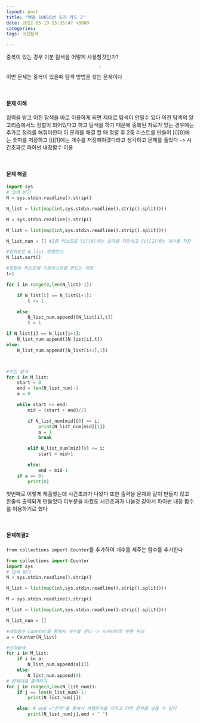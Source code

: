 ```yaml
---
layout: post
title: "백준 10816번 숫자 카드 2"
date: 2022-05-19 15:35:47 +0900
categories:
tags: 이진탐색

---
```


중복이 있는 경우 이분 탐색을 어떻게 사용할것인가?

<center>
<img src="https://user-images.githubusercontent.com/80758613/169240637-8959bbc4-9993-451a-964f-84298777ddea.png" style="zoom:30%;">
</center>

이번 문제는 중복이 있을때 탐색 방법을 찾는 문제이다

&nbsp;

#### 문제 이해

입력을 받고 이진 탐색을 바로 이용하게 되면 제대로 탐색이 안될수 있다 이진 탐색의 알고리즘에서느 정렬이 되어있다고 하고 탐색을 하기 때문에 중복된 자료가 있는 경우에는 추가로 정리를 해줘야한다 이 문제를 해결 할 때 정렬 후 2중 리스트를 만들어 [i][0]에는 숫자를 저장하고 [i][1]에는 개수를 저장해야겠다라고 생각하고 문제를 풀었다 -> 시간초과로 파이썬 내장함수 이용

&nbsp;

#### 문제 해결

```python
import sys
# 입력 받기
N = sys.stdin.readline().strip()

N_list = list(map(int,sys.stdin.readline().strip().split()))

M = sys.stdin.readline().strip()

M_list = list(map(int,sys.stdin.readline().strip().split()))

N_list_num = [] #2중 리스트로 [i][0]에는 숫자를 저장하고 [i][1]에는 개수를 저장

#입력받은 N_list 정렬한다
N_list.sort()

#정렬된 리스트에 이중리스트를 만드는 과정
t=1

for i in range(0,len(N_list)-1):

    if N_list[i] == N_list[i+1]:
        t += 1

    else:
        N_list_num.append([N_list[i],t])
        t = 1

if N_list[i] == N_list[i+1]:
    N_list_num.append([N_list[i],t])
else:
    N_list_num.append([N_list[i+1],1])



#이진 탐색
for i in M_list:
    start = 0
    end = len(N_list_num)-1
    a = 0 

    while start <= end:
        mid = (start + end)//2

        if N_list_num[mid][0] == i:
            print(N_list_num[mid][1])
            a = 1
            break

        elif N_list_num[mid][0] <= i:
            start = mid+1

        else:
            end = mid-1
    if a == 0:
        print(0)
```

첫번째로 이렇게 제출했는데 시간초과가 나왔다 또한 출력을 문제와 같이 만들지 않고 한줄씩 출력되게 만들었다 이부분을 바꿨도 시간초과가 나올것 같아서 파이썬 내장 함수를 이용하기로 했다

&nbsp;

#### 문제해결2

`from collections import Counter`를 추가하여 개수를 세주는 함수를 추가한다

```python
from collections import Counter
import sys
# 입력 받기
N = sys.stdin.readline().strip()

N_list = list(map(int,sys.stdin.readline().strip().split()))

M = sys.stdin.readline().strip()

M_list = list(map(int,sys.stdin.readline().strip().split()))

N_list_num = []

#내장함수 Counter를 통해서 개수를 센다 -> 딕셔너리로 반환 된다
a = Counter(N_list)

#순차탐색
for i in M_list:
    if i in a:
        N_list_num.append(a[i])
    else:
        N_list_num.append(0)
# 문제대로 출력하기
for j in range(0,len(N_list_num)):
    if j == len(N_list_num)-1:
        print(N_list_num[j])

    else: # end ="문자"를 통해서 개행문자를 지우고 다른 문자를 넣을 수 있다
        print(N_list_num[j],end = " ")
```
